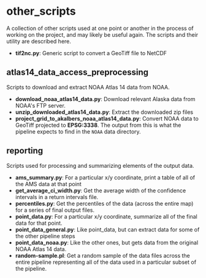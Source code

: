 # other_scripts

A collection of other scripts used at one point or another in the process of working on the project, and may likely be useful again. The scripts and their utility are described here.

- **tif2nc.py**: Generic script to convert a GeoTiff file to NetCDF

## atlas14_data_access_preprocessing

Scripts to download and extract NOAA Atlas 14 data from NOAA.

- **download_noaa_atlas14_data.py**: Download relevant Alaska data from NOAA's FTP server.
- **unzip_downloaded_atlas14_data.py**: Extract the downloaded zip files
- **project_grid_to_akalbers_noaa_atlas14_data.py**: Convert NOAA data to GeoTiff projected to **EPSG:3338**. The output from this is what the pipeline expects to find in the `NOAA` data directory.

## reporting

Scripts used for processing and summarizing elements of the output data.

- **ams_summary.py**: For a particular x/y coordinate, print a table of all of the AMS data at that point
- **get_average_ci_width.py**: Get the average width of the confidence intervals in a return intervals file.
- **percentiles.py**: Get the percentiles of the data (across the entire map) for a series of final output files.
- **point_data.py**: For a particular x/y coordinate, summarize all of the final data for that point.
- **point_data_general.py**: Like point_data, but can extract data for some of the other pipeline steps
- **point_data_noaa.py**: Like the other ones, but gets data from the original NOAA Atlas 14 data.
- **random-sample.pl**: Get a random sample of the data files across the entire pipeline representing all of the data used in a particular subset of the pipeline.
